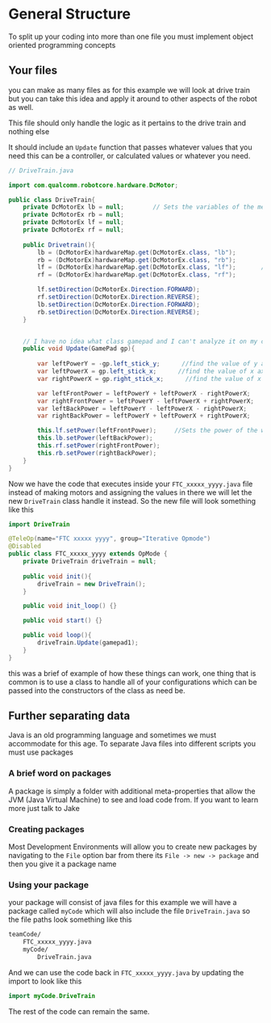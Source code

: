 <!-- If you are seeing this it probably isn't the best way to read this document you can check it out @ https://github.com/FTC14133/FTC14133-2021-2022/tree/master/TeamCode/src/main/java/org/firstinspires/ftc/teamcode/ObjectOrientedQuickInstructions.md -->

# General Structure

To split up your coding into more than one file you must implement object oriented programming concepts

## Your files

you can make as many files as for this example we will look at drive train but you can take this idea and apply it around to other aspects of the robot as well.

This file should only handle the logic as it pertains to the drive train and nothing else

It should include an `Update` function that passes whatever values that you need this can be a controller, or calculated values or whatever you need.

```java
// DriveTrain.java

import com.qualcomm.robotcore.hardware.DcMotor;

public class DriveTrain{
    private DcMotorEx lb = null;        // Sets the variables of the mecanum wheels
    private DcMotorEx rb = null;
    private DcMotorEx lf = null;
    private DcMotorEx rf = null;
    
    public Drivetrain(){
        lb = (DcMotorEx)hardwareMap.get(DcMotorEx.class, "lb");
        rb = (DcMotorEx)hardwareMap.get(DcMotorEx.class, "rb");
        lf = (DcMotorEx)hardwareMap.get(DcMotorEx.class, "lf");       //sets the names of the motors on the hardware map
        rf = (DcMotorEx)hardwareMap.get(DcMotorEx.class, "rf");

        lf.setDirection(DcMotorEx.Direction.FORWARD);
        rf.setDirection(DcMotorEx.Direction.REVERSE);
        lb.setDirection(DcMotorEx.Direction.FORWARD);
        rb.setDirection(DcMotorEx.Direction.REVERSE);
    }


    // I have no idea what class gamepad and I can't analyze it on my current rig so we are gonna just pretend that its called GamePad 
    public void Update(GamePad gp){
        
        var leftPowerY = -gp.left_stick_y;      //find the value of y axis on the left joystick
        var leftPowerX = gp.left_stick_x;      //find the value of x axis on the left joystick
        var rightPowerX = gp.right_stick_x;      //find the value of x axis on the right joystick

        var leftFrontPower = leftPowerY + leftPowerX - rightPowerX;     //Power of Mecanum wheels
        var rightFrontPower = leftPowerY - leftPowerX + rightPowerX;
        var leftBackPower = leftPowerY - leftPowerX - rightPowerX;
        var rightBackPower = leftPowerY + leftPowerX + rightPowerX;

        this.lf.setPower(leftFrontPower);     //Sets the power of the wheels
        this.lb.setPower(leftBackPower);
        this.rf.setPower(rightFrontPower);
        this.rb.setPower(rightBackPower);
    }
}
```

Now we have the code that executes inside your `FTC_xxxxx_yyyy.java` file instead of making motors and assigning the values in there we will let the new `DriveTrain` class handle it instead. So the new file will look something like this

```java
import DriveTrain

@TeleOp(name="FTC xxxxx yyyy", group="Iterative Opmode")
@Disabled
public class FTC_xxxxx_yyyy extends OpMode {
    private DriveTrain driveTrain = null;
    
    public void init(){
        driveTrain = new DriveTrain();
    }

    public void init_loop() {}

    public void start() {}

    public void loop(){
        driveTrain.Update(gamepad1);
    }
}
```

this was a brief of example of how these things can work, one thing that is common is to use a class to handle all of your configurations which can be passed into the constructors of the class as need be.

## Further separating data

Java is an old programming language and sometimes we must accommodate for this age. To separate Java files into different scripts you must use packages

### A brief word on packages

A package is simply a folder with additional meta-properties that allow the JVM (Java Virtual Machine) to see and load code from. If you want to learn more just talk to Jake

### Creating packages

Most Development Environments will allow you to create new packages by navigating to the `File` option bar from there its `File -> new -> package` and then you give it a package name

### Using your package

your package will consist of java files for this example we will have a package called `myCode` which will also include the file `DriveTrain.java` so the file paths look something like this

```bash
teamCode/
    FTC_xxxxx_yyyy.java
    myCode/
        DriveTrain.java
```

And we can use the code back in `FTC_xxxxx_yyyy.java` by updating the import to look like this

```java
import myCode.DriveTrain
```

The rest of the code can remain the same.